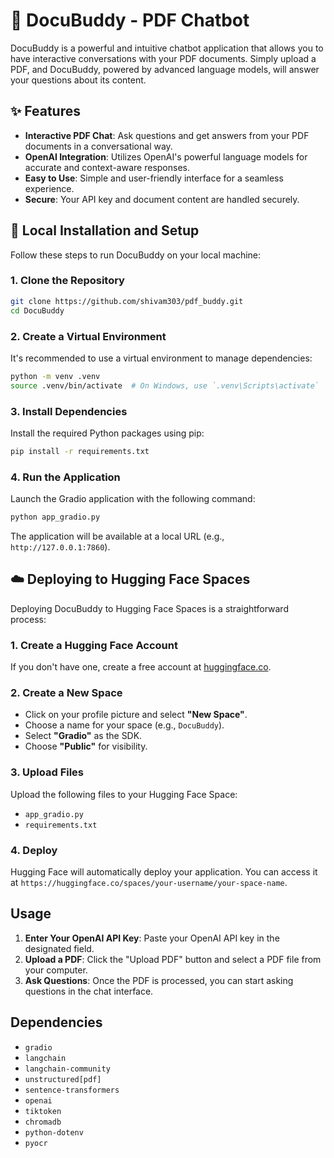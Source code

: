# 📄 DocuBuddy - PDF Chatbot

DocuBuddy is a powerful and intuitive chatbot application that allows you to have interactive conversations with your PDF documents. Simply upload a PDF, and DocuBuddy, powered by advanced language models, will answer your questions about its content.

## ✨ Features

- **Interactive PDF Chat**: Ask questions and get answers from your PDF documents in a conversational way.
- **OpenAI Integration**: Utilizes OpenAI's powerful language models for accurate and context-aware responses.
- **Easy to Use**: Simple and user-friendly interface for a seamless experience.
- **Secure**: Your API key and document content are handled securely.

## 🚀 Local Installation and Setup

Follow these steps to run DocuBuddy on your local machine:

### 1. Clone the Repository

```bash
git clone https://github.com/shivam303/pdf_buddy.git
cd DocuBuddy
```

### 2. Create a Virtual Environment

It's recommended to use a virtual environment to manage dependencies:

```bash
python -m venv .venv
source .venv/bin/activate  # On Windows, use `.venv\Scripts\activate`
```

### 3. Install Dependencies

Install the required Python packages using pip:

```bash
pip install -r requirements.txt
```

### 4. Run the Application

Launch the Gradio application with the following command:

```bash
python app_gradio.py
```

The application will be available at a local URL (e.g., `http://127.0.0.1:7860`).

## ☁️ Deploying to Hugging Face Spaces

Deploying DocuBuddy to Hugging Face Spaces is a straightforward process:

### 1. Create a Hugging Face Account

If you don't have one, create a free account at [huggingface.co](https://huggingface.co/).

### 2. Create a New Space

- Click on your profile picture and select **"New Space"**.
- Choose a name for your space (e.g., `DocuBuddy`).
- Select **"Gradio"** as the SDK.
- Choose **"Public"** for visibility.

### 3. Upload Files

Upload the following files to your Hugging Face Space:

- `app_gradio.py`
- `requirements.txt`

### 4. Deploy

Hugging Face will automatically deploy your application. You can access it at `https://huggingface.co/spaces/your-username/your-space-name`.

## Usage

1.  **Enter Your OpenAI API Key**: Paste your OpenAI API key in the designated field.
2.  **Upload a PDF**: Click the "Upload PDF" button and select a PDF file from your computer.
3.  **Ask Questions**: Once the PDF is processed, you can start asking questions in the chat interface.

## Dependencies

- `gradio`
- `langchain`
- `langchain-community`
- `unstructured[pdf]`
- `sentence-transformers`
- `openai`
- `tiktoken`
- `chromadb`
- `python-dotenv`
- `pyocr`
